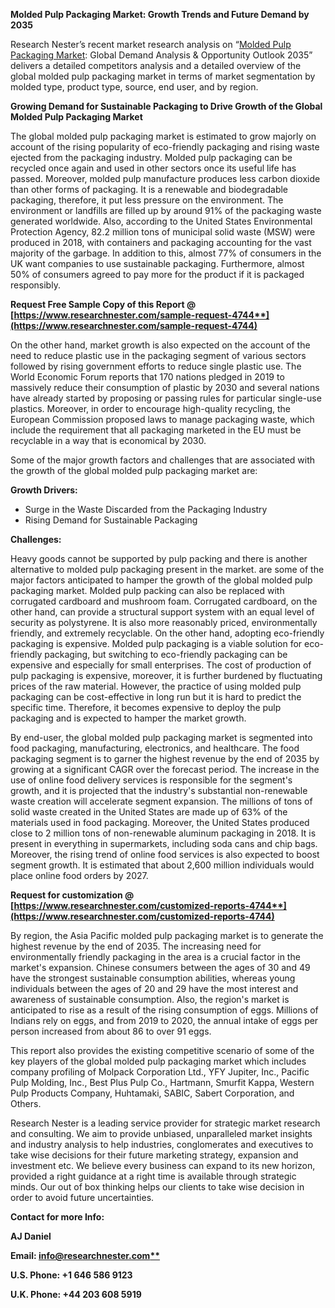﻿**Molded Pulp Packaging Market: Growth Trends and Future Demand by 2035**

Research Nester’s recent market research analysis on “[Molded Pulp Packaging Market](https://www.researchnester.com/reports/molded-pulp-packaging-market/4744): Global Demand Analysis & Opportunity Outlook 2035” delivers a detailed competitors analysis and a detailed overview of the global molded pulp packaging market in terms of market segmentation by molded type, product type, source, end user, and by region.

**Growing Demand for Sustainable Packaging to Drive Growth of the Global Molded Pulp Packaging Market**

The global molded pulp packaging market is estimated to grow majorly on account of the rising popularity of eco-friendly packaging and rising waste ejected from the packaging industry. Molded pulp packaging can be recycled once again and used in other sectors once its useful life has passed. Moreover, molded pulp manufacture produces less carbon dioxide than other forms of packaging. It is a renewable and biodegradable packaging, therefore, it put less pressure on the environment. The environment or landfills are filled up by around 91% of the packaging waste generated worldwide. Also, according to the United States Environmental Protection Agency, 82.2 million tons of municipal solid waste (MSW) were produced in 2018, with containers and packaging accounting for the vast majority of the garbage. In addition to this, almost 77% of consumers in the UK want companies to use sustainable packaging. Furthermore, almost 50% of consumers agreed to pay more for the product if it is packaged responsibly.

**Request Free Sample Copy of this Report @ [https://www.researchnester.com/sample-request-4744**](https://www.researchnester.com/sample-request-4744)**

On the other hand, market growth is also expected on the account of the need to reduce plastic use in the packaging segment of various sectors followed by rising government efforts to reduce single plastic use. The World Economic Forum reports that 170 nations pledged in 2019 to massively reduce their consumption of plastic by 2030 and several nations have already started by proposing or passing rules for particular single-use plastics. Moreover, in order to encourage high-quality recycling, the European Commission proposed laws to manage packaging waste, which include the requirement that all packaging marketed in the EU must be recyclable in a way that is economical by 2030.

Some of the major growth factors and challenges that are associated with the growth of the global molded pulp packaging market are:

**Growth Drivers:**

- Surge in the Waste Discarded from the Packaging Industry
- Rising Demand for Sustainable Packaging

**Challenges:**

Heavy goods cannot be supported by pulp packing and there is another alternative to molded pulp packaging present in the market. are some of the major factors anticipated to hamper the growth of the global molded pulp packaging market. Molded pulp packing can also be replaced with corrugated cardboard and mushroom foam. Corrugated cardboard, on the other hand, can provide a structural support system with an equal level of security as polystyrene. It is also more reasonably priced, environmentally friendly, and extremely recyclable. On the other hand, adopting eco-friendly packaging is expensive. Molded pulp packaging is a viable solution for eco-friendly packaging, but switching to eco-friendly packaging can be expensive and especially for small enterprises. The cost of production of pulp packaging is expensive, moreover, it is further burdened by fluctuating prices of the raw material. However, the practice of using molded pulp packaging can be cost-effective in long run but it is hard to predict the specific time. Therefore, it becomes expensive to deploy the pulp packaging and is expected to hamper the market growth. 

By end-user, the global molded pulp packaging market is segmented into food packaging, manufacturing, electronics, and healthcare. The food packaging segment is to garner the highest revenue by the end of 2035 by growing at a significant CAGR over the forecast period. The increase in the use of online food delivery services is responsible for the segment's growth, and it is projected that the industry's substantial non-renewable waste creation will accelerate segment expansion. The millions of tons of solid waste created in the United States are made up of 63% of the materials used in food packaging. Moreover, the United States produced close to 2 million tons of non-renewable aluminum packaging in 2018. It is present in everything in supermarkets, including soda cans and chip bags. Moreover, the rising trend of online food services is also expected to boost segment growth. It is estimated that about 2,600 million individuals would place online food orders by 2027.

**Request for customization @ [https://www.researchnester.com/customized-reports-4744**](https://www.researchnester.com/customized-reports-4744)**

By region, the Asia Pacific molded pulp packaging market is to generate the highest revenue by the end of 2035. The increasing need for environmentally friendly packaging in the area is a crucial factor in the market's expansion. Chinese consumers between the ages of 30 and 49 have the strongest sustainable consumption abilities, whereas young individuals between the ages of 20 and 29 have the most interest and awareness of sustainable consumption. Also, the region's market is anticipated to rise as a result of the rising consumption of eggs. Millions of Indians rely on eggs, and from 2019 to 2020, the annual intake of eggs per person increased from about 86 to over 91 eggs.

This report also provides the existing competitive scenario of some of the key players of the global molded pulp packaging market which includes company profiling of Molpack Corporation Ltd., YFY Jupiter, Inc., Pacific Pulp Molding, Inc., Best Plus Pulp Co., Hartmann, Smurfit Kappa, Western Pulp Products Company, Huhtamaki, SABIC, Sabert Corporation, and Others.

Research Nester is a leading service provider for strategic market research and consulting. We aim to provide unbiased, unparalleled market insights and industry analysis to help industries, conglomerates and executives to take wise decisions for their future marketing strategy, expansion and investment etc. We believe every business can expand to its new horizon, provided a right guidance at a right time is available through strategic minds. Our out of box thinking helps our clients to take wise decision in order to avoid future uncertainties.

**Contact for more Info:**

**AJ Daniel**

**Email: [info@researchnester.com**](mailto:info@researchnester.com)**

**U.S. Phone: +1 646 586 9123** 

**U.K. Phone: +44 203 608 5919**

